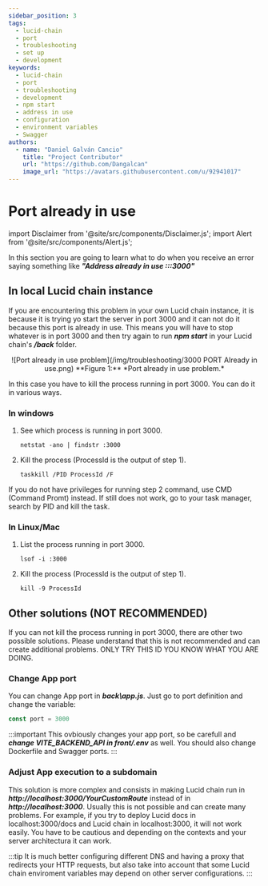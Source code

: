 ```yaml
---
sidebar_position: 3
tags: 
  - lucid-chain
  - port
  - troubleshooting
  - set up
  - development
keywords:
  - lucid-chain
  - port
  - troubleshooting
  - development
  - npm start
  - address in use
  - configuration
  - environment variables
  - Swagger
authors: 
  - name: "Daniel Galván Cancio"
    title: "Project Contributor"
    url: "https://github.com/Dangalcan"
    image_url: "https://avatars.githubusercontent.com/u/92941017"
---
```


# Port already in use

import Disclaimer from '@site/src/components/Disclaimer.js';
import Alert from '@site/src/components/Alert.js';

In this section you are going to learn what to do when you receive an error saying something like ***"Address already in use :::3000"***

## In local Lucid chain instance

If you are encountering this problem in your own Lucid chain instance, it is because it is trying yo start the server in port 3000 and it can not do it because this port is already in use. This means you will have to stop whatever is in port 3000 and then try again to run ***npm start*** in your Lucid chain's ***/back*** folder.

<div align="center">
![Port already in use problem](/img/troubleshooting/3000 PORT Already in use.png)  
**Figure 1:** *Port already in use problem.*
</div>

In this case you have to kill the process running in port 3000. You can do it in various ways.

### In windows

1. See which process is running in port 3000.

    ```bin/bash
    netstat -ano | findstr :3000
    ```

2. Kill the process (ProcessId is the output of step 1).

    ```bin/bash
    taskkill /PID ProcessId /F
    ```

<Disclaimer>
If you do not have privileges for running step 2 command, use CMD (Command Promt) instead. If still does not work, go to your task manager, search by PID and kill the task.
</Disclaimer>

### In Linux/Mac

1. List the process running in port 3000.

    ```bin/bash
    lsof -i :3000
    ```

2. Kill the process (ProcessId is the output of step 1).

    ```bin/bash
    kill -9 ProcessId
    ```

## Other solutions (NOT RECOMMENDED)

If you can not kill the process running in port 3000, there are other two possible solutions. Please understand that this is not recommended and can create additional problems. ONLY TRY THIS ID YOU KNOW WHAT YOU ARE DOING.

### Change App port

You can change App port in ***back\app.js***. Just go to port definition and change the variable:

```js
const port = 3000
```

:::important
This ovbiously changes your app port, so be carefull and ***change VITE_BACKEND_API in front/.env*** as well. You should also change Dockerfile and Swagger ports.
:::

### Adjust App execution to a subdomain

This solution is more complex and consists in making Lucid chain run in ***http://localhost:3000/YourCustomRoute*** instead of in ***http://localhost:3000***. Usually this is not possible and can create many problems. For example, if you try to deploy Lucid docs in localhost:3000/docs and Lucid chain in localhost:3000, it will not work easily. You have to be cautious and depending on the contexts and your server architectura it can work.

:::tip
It is much better configuring different DNS and having a proxy that redirects your HTTP requests, but also take into account that some Lucid chain enviroment variables may depend on other server configurations.
:::
